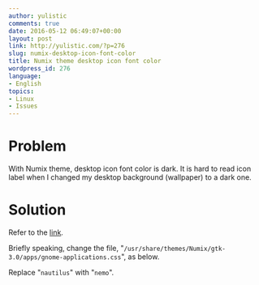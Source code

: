 ```yaml
---
author: yulistic
comments: true
date: 2016-05-12 06:49:07+00:00
layout: post
link: http://yulistic.com/?p=276
slug: numix-desktop-icon-font-color
title: Numix theme desktop icon font color
wordpress_id: 276
language:
- English
topics:
- Linux
- Issues
---
```


# Problem


With Numix theme, desktop icon font color is dark. It is hard to read icon label when I changed my desktop background (wallpaper) to a dark one.


# Solution


Refer to the [link](http://forums.linuxmint.com/viewtopic.php?f=42&t=118989#p868071).

Briefly speaking, change the file, "`/usr/share/themes/Numix/gtk-3.0/apps/gnome-applications.css`", as below.

Replace "`nautilus`" with "`nemo`".
